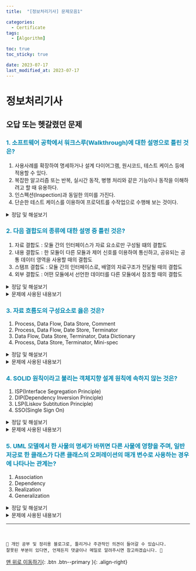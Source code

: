 ```yaml
---
title:  "[정보처리기사] 문제모음1" 

categories:
  - Certificate
tags:
  - [Algorithm]

toc: true
toc_sticky: true 

date: 2023-07-17
last_modified_at: 2023-07-17
---
```



# 정보처리기사

## 오답 또는 헷갈렸던 문제

### <span style="color:#0489B1;">1. 소프트웨어 공학에서 워크스루(Walkthrough)에 대한 설명으로 틀린 것은?</span>

1. 사용사례를 확장하여 명세하거나 설계 다이어그램, 원시코드, 테스트 케이스 등에 적용할 수 있다.
2. 복잡한 알고리즘 또는 반복, 실시간 동작, 병행 처리와 같은 기능이나 동작을 이해하려고 할 때 유용하다.
3. 인스펙션(Inspection)과 동일한 의미를 가진다.
4. 단순한 테스트 케이스를 이용하여 프로덕트를 수작업으로 수행해 보는 것이다.

<details>
<summary>정답 및 해설보기</summary>

<blockquote>
<p>정답 : 3번</p>
</blockquote>
<blockquote>
<p>풀이</p>
<p>인스펙션은 워크스루를 발전시킨 형태로, 소프트웨어 개발 단계에서 산출된 결과물의 품질을 평가하고 이를 개선하기 위한 방법 등을 제시한다.</p>
</blockquote>
<hr/>
</details>

### <span style="color:#0489B1;">2. 다음 결합도의 종류에 대한 설명 중 틀린 것은?</span>

1. 자료 결합도 : 모듈 간의 인터페이스가 자료 요소로만 구성될 떄의 결합도
2. 내용 결합도 : 한 모듈이 다른 모듈과 제어 신호를 이용하여 통신하고, 공유되는 공통 데이터 영역을 사용할 때의 결합도
3. 스탬프 결합도 : 모듈 간의 인터페이스로, 배열의 자료구조가 전달될 때의 결합도 
4. 외부 결합도 : 어떤 모듈에서 선언한 데이터를 다른 모듈에서 참조할 때의 결합도 

<details>
<summary>정답 및 해설보기</summary>

<blockquote>
<p>정답 : 2번</p>
</blockquote>
<blockquote>
<p>풀이</p>
<p>2번은 제어 결합도에 대한 설명</p>
</blockquote>
<hr/>
</details>

<details>
<summary>문제에 사용된 내용보기</summary>

<blockquote>
  <p><strong>내용 결합도</strong></p>
</blockquote>
  <p>한 모듈이 다른 모듈의 내부 기능 및 그 내부자료를 직접 참조하거나 수정할 때의 결합도</p>
<blockquote>
  <p><strong>공통 결합도</strong></p>
</blockquote>
  <p>공유되는 공통 데이터 영역을 여러 모듈이 사용할 때의 결합도</p>
<blockquote>
  <p><strong>외부 결합도</strong></p>
</blockquote>
  <p>어떤 모듈에서 외부로 선언한 데이터를 다른 모듈에서 참조할 때의 결합도</p>
<blockquote>
  <p><strong>제어 결합도</strong></p>
</blockquote>
  <p>어떤 모듈이 다른 모듈 내부의 논리적인 흐름을 제어하기 위해 제어 신호를 이용하여 통신하거나 제어 요소를 전달하는 결합도</p>
<blockquote>
  <p><strong>스탬프 결합도</strong></p>
</blockquote>
  <p>모듈 간의 인터페이스로 배열이나 레코드 등의 자료 구조가 전달될 때의 결합도</p>
<blockquote>
  <p><strong>자료 결합도</strong></p>
</blockquote>
  <p>모듈 간의 인터페이스가 자료 요소로만 구성될 때의 결합도</p>
<hr/>
</details>

### <span style="color:#0489B1;">3. 자료 흐름도의 구성요소로 옳은 것은?</span>

1. Process, Data Flow, Data Store, Comment
2. Process, Data Flow, Date Store, Terminator
3. Data Flow, Data Store, Terminator, Data Dictionary
4. Process, Data Store, Terminator, Mini-spec

<details>
<summary>정답 및 해설보기</summary>

<blockquote>
<p>정답 : 2번</p>
</blockquote>
<blockquote>
<p>풀이</p>
<p>자료흐름도의 구성요소에는 Process, Data Flow, Data Store, Terminator가 있다.</p>
</blockquote>
<hr/>
</details>

<details>
<summary>문제에 사용된 내용보기</summary>

<blockquote>
  <p><strong>프로세스(Process)</strong></p>
</blockquote>
  <p>자료를 변환 시키는 시스템의 한 부분을 나타내며 처리, 기능, 변환, 버블이라고도 함</p>
  <p>원이나 둥근 사각형으로 표시하고 그 안에 프로세스 이름을 기입함</p>
<blockquote>
  <p><strong>자료 흐름(Data Flow)</strong></p>
</blockquote>
  <p>자료의 이동이나 연관관계를 나타냄</p>
  <p>화살표 위에 자료의 이름을 기입함</p>
<blockquote>
  <p><strong>자료 저장소(Data Store)</strong></p>
</blockquote>
  <p>시스템에서의 자료 저장소를 나타냄</p>
  <p>평행선안에 자료 저장소 이름을 기입함</p>
<blockquote>
  <p><strong>단말(Terminator)</strong></p>
</blockquote>
  <p>시스템과 교신하는 외부 개체로, 입력 데이터가 만들어지고 출력 데이터를 받음</p>
  <p>사각형안에 이름을 기입함</p>
<hr/>
</details>

### <span style="color:#0489B1;">4. SOLID 원칙이라고 불리는 객체지향 설계 원칙에 속하지 않는 것은?</span>

1. ISP(Interface Segregation Principle)
2. DIP(Dependency Inversion Principle)
3. LSP(Liskov Subtitution Principle)
4. SSO(Single Sign On)

<details>
<summary>정답 및 해설보기</summary>

<blockquote>
<p>정답 : 4번</p>
</blockquote>
<blockquote>
<p>풀이</p>
<p>S에 해당하는 것은 SRP(Single Responsibility Principle)이며, 원칙이라는 것을 생각하고 풀이해도 문제 풀이가 가능한 문제</p>
</blockquote>
<hr/>
</details>

<details>
<summary>문제에 사용된 내용보기</summary>

<blockquote>
  <p><strong>단일 책임 원칙(SRP : Single Responsibility Principle)</strong></p>
</blockquote>
  <p>객체는 단 하나의 책임만 가져야 한다는 원칙이다.</p>
  <p>응집도는 높고, 결합도는 낮게 설계하는 것을 의미한다.</p>

<blockquote>
  <p><strong>개방 폐쇄 원칙(OCP : Open-Closed Principle)</strong></p>
</blockquote>
  <p>기존의 코드를 변경하지 않고 기능을 추가할 수 있도록 설계해야 한다는 원칙이다.</p>
  <p>공통 인터페이스를 하나의 인터페이스로 묶어 캡슐화하는 방법이 대표적이다.</p>

<blockquote>
  <p><strong>리스코프 치환 원칙(LSP : Liskov Substitution Principle)</strong></p>
</blockquote>
  <p>자식 클래스는 최소한 자신의 부모 클래스에서 가능한 행위는 수행할 수 있어야 한다는 설계 원칙이다.</p>
  <p>자식 클래스는 부모 클래스의 책임을 무시하거나 재정의하지 않고 확장만 수행하도록 해야한다.</p>

<blockquote>
  <p><strong>인터페이스 분리 원칙(ISP : Interface Segregation Principle)</strong></p>
</blockquote>
  <p>자신이 사용하지 않는 인터페이스와 의존 관계를 맺거나 영향을 받지 않아야 한다는 원칙이다.</p>
  <p>단일 책임 원칙이 객체가 갖는 하나의 책임이라면, 인터페이스 분리 원칙은 인터페이스가 갖는 하나의 책임이다.</p>

<blockquote>
  <p><strong>의존 역전 원칙(DIP : Dependency Inversion Principle)</strong></p>
</blockquote>
  <p>각 객체들 간의 의존 관계가 성립될 때, 추상성이 낮은 클래스보다 추상성이 높은 클래스와 의존 관계를 맺어야 한다는 원칙이다.</p>
  <p>일반적으로 인터페이스를 활용하면 이 원칙은 준수된다.</p>

<hr/>
</details>

### <span style="color:#0489B1;">5. UML 모델에서 한 사물의 명세가 바뀌면 다른 사물에 영향을 주며, 일반저긍로 한 클래스가 다른 클래스의 오퍼레이션의 매개 변수로 사용하는 경우에 나타나는 관계는?</span>

1. Association
2. Dependency
3. Realization
4. Generalization

<details>
<summary>정답 및 해설보기</summary>

<blockquote>
<p>정답 : 2번</p>
</blockquote>
<blockquote>
<p>풀이</p>
<p>일반적으로 한 클래스가 다른 클래스를 오퍼레이션의 매개변수로 사용하는 경우를 나타내는 관계는 의존 관계라한다.</p>
</blockquote>
<hr/>
</details>

<details>
<summary>문제에 사용된 내용보기</summary>

<blockquote>
  <p><strong>연관(Association)</strong></p>
</blockquote>
  <p>2개 이상의 사물이 서로 관련되어 있음</p>

<blockquote>
  <p><strong>집합(Aggregation)</strong></p>
</blockquote>
  <p>하나의 사물이 다른 사물에 포함되어 있는 관계</p>

<blockquote>
  <p><strong>포함(Composition)</strong></p>
</blockquote>
  <p>집합 관계의 특수한 형태로, 포함하는 사물의 변화가 포함되는 사물에게 영향을 미치는 관계</p>

<blockquote>
  <p><strong>일반화(Generalization)</strong></p>
</blockquote>
  <p>하나의 사물이 다른 사물에 비해 더 일반적인지 구체적인지를 표현하는 관계</p>

<blockquote>
  <p><strong>의존(Dependency)</strong></p>
</blockquote>
  <p>연관 관계와 같이 사물 사이에 서로 연관은 있으나 필요에 의해 서로에게 영향을 주는 짧은 시간 동안만 연관을 유지하는 관계</p>

<blockquote>
  <p><strong>실체화(Realization)</strong></p>
</blockquote>
  <p>사물이 할 수 있거나 해야 하는 기능으로 서로를 그룹화 할 수 있는 관계</p>

<hr/>
</details>


























*** 

<br>

    📢 개인 공부 및 정리용 블로그로, 틀리거나 주관적인 의견이 들어갈 수 있습니다.
    잘못된 부분이 있다면, 언제든지 댓글이나 메일로 알려주시면 참고하겠습니다. 🔔

[맨 위로 이동하기](#){: .btn .btn--primary }{: .align-right}